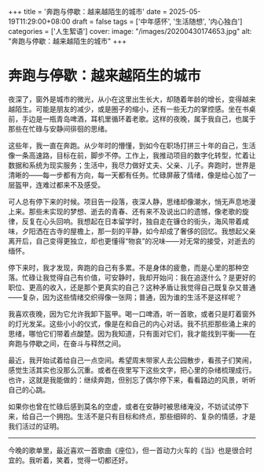 +++
title = '奔跑与停歇：越来越陌生的城市'
date = 2025-05-19T11:29:00+08:00
draft = false
tags = ['中年感怀', '生活随想', '内心独白']
categories = ['人生絮语']
cover:
    image: "/images/20200430174653.jpg" 
    alt: "奔跑与停歇：越来越陌生的城市"
+++

# 奔跑与停歇：越来越陌生的城市

夜深了，窗外是城市的微光，从小在这里出生长大，却随着年龄的增长，变得越来越陌生。可能是朋友的减少，或是圈子的缩小，还有一些无力的掌控感。坐在书桌前，手边是一瓶青岛啤酒，耳机里循环着老歌。这样的夜晚，属于我自己，也属于那些在忙碌与安静间徘徊的思绪。  

这些年，我一直在奔跑。从少年时的懵懂，到如今在职场打拼三十年的自己，生活像一条高速路，目标在前，脚步不停。工作上，我推动项目的数字化转型，忙着让数据和系统为现实服务；生活中，我尽力做好丈夫、父亲、儿子。奔跑时，世界是清晰的——每一步都有方向，每一天都有任务。忙碌屏蔽了情绪，像是给心加了一层盔甲，连难过都来不及感受。  

可人总有停下来的时候。项目告一段落，夜深人静，思绪却像潮水，悄无声息地漫上来。那些未实现的梦想、逝去的青春、还有来不及说出口的遗憾，像老歌的旋律，反复在心头回响。我想起在日本留学时，独自走在镰仓的街头，海风带着咸味，夕阳洒在古寺的屋檐上，那一刻的平静，如今却成了奢侈的回忆。我想起父亲离开后，自己变得更独立，却也更懂得“物哀”的况味——对无常的接受，对逝去的缅怀。  

停下来时，我才发现，奔跑的自己有多累。不是身体的疲惫，而是心里的那种空落。忙碌让我觉得自己有价值，可安静时，我却开始问：我在追逐什么？是更好的职位、更高的收入，还是那个更真实的自己？这种矛盾让我觉得自己既复杂又普通——复杂，因为这些情绪交织得像一张网；普通，因为谁的生活不是这样呢？  

我喜欢夜晚，因为它允许我卸下盔甲。喝一口啤酒，听一首歌，或者只是盯着窗外的灯光发呆。这些小小的仪式，像是在和自己的内心对话。我不抗拒那些涌上来的思绪，哪怕它们带着点酸楚。因为我知道，只有面对它们，我才能找到平衡——在奔跑与停歇之间，在奋斗与释然之间。  

最近，我开始试着给自己一点空间。希望周末带家人去公园散步，看孩子们笑闹，感觉生活其实也没那么沉重。或者在夜里写下这些文字，把心里的杂绪梳理成行。也许，这就是我能做的：继续奔跑，但别忘了偶尔停下来，看看路边的风景，听听自己的心跳。  

如果你也曾在忙碌后感到莫名的空虚，或者在安静时被思绪淹没，不妨试试停下来，给自己一个拥抱。生活不是只有目标和终点，那些细碎的、复杂的情感，才是我们活过的证明。  

---

今晚的歌单里，最近喜欢一首歌曲《座位》，但一首动力火车的《当》也是很合时宜的。我听着，笑着，觉得一切都还好。